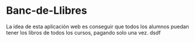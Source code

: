 # Banc-de-Llibres
La idea de esta aplicación web es conseguir que todos los alumnos puedan tener los libros de todos los cursos, pagando solo una vez.
dsdf